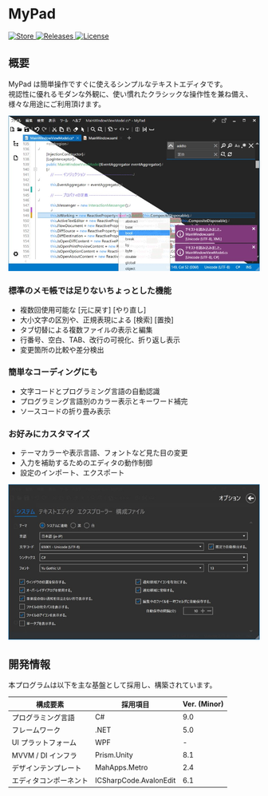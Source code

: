 # MyPad

<div>
  <a href="https://www.microsoft.com/store/apps/9pp2600zm2jd">
    <img src="https://img.shields.io/badge/-Microsoft Store-80397B.svg?logo=microsoft&style=flat-square" alt="Store">
  </a>
  <a href="https://github.com/kawasawa/MyPad/releases">
    <img src="https://img.shields.io/github/release/kawasawa/MyPad.svg?style=flat-square" alt="Releases"/>
  </a>
  <a href="https://github.com/kawasawa/MyPad/blob/master/LICENSE.txt">
    <img src="https://img.shields.io/github/license/kawasawa/MyPad.svg?style=flat-square" alt="License">
  </a>
</div>

## 概要

MyPad は簡単操作ですぐに使えるシンプルなテキストエディタです。  
視認性に優れるモダンな外観に、使い慣れたクラシックな操作性を兼ね備え、様々な用途にご利用頂けます。

![mypad](./.images/mypad.jpg)

### 標準のメモ帳では足りないちょっとした機能

- 複数回使用可能な [元に戻す] [やり直し]
- 大小文字の区別や、正規表現による [検索] [置換]
- タブ切替による複数ファイルの表示と編集
- 行番号、空白、TAB、改行の可視化、折り返し表示
- 変更箇所の比較や差分検出

### 簡単なコーディングにも

- 文字コードとプログラミング言語の自動認識
- プログラミング言語別のカラー表示とキーワード補完
- ソースコードの折り畳み表示

### お好みにカスタマイズ

- テーマカラーや表示言語、フォントなど見た目の変更
- 入力を補助するためのエディタの動作制御
- 設定のインポート、エクスポート

![mypad](./.images/mypad-option.jpg)

## 開発情報

本プログラムは以下を主な基盤として採用し、構築されています。  

| 構成要素               | 採用項目               | Ver. (Minor) |
|------------------------|------------------------|--------------|
| プログラミング言語     | C#                     | 9.0          |
| フレームワーク         | .NET                   | 5.0          |
| UI プラットフォーム    | WPF                    | -            |
| MVVM / DI インフラ     | Prism.Unity            | 8.1          |
| デザインテンプレート   | MahApps.Metro          | 2.4          |
| エディタコンポーネント | ICSharpCode.AvalonEdit | 6.1          |
